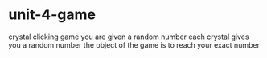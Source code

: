 # unit-4-game
crystal clicking game
you are given a random number
each crystal gives you a random number
the object of the game is to reach your exact number
